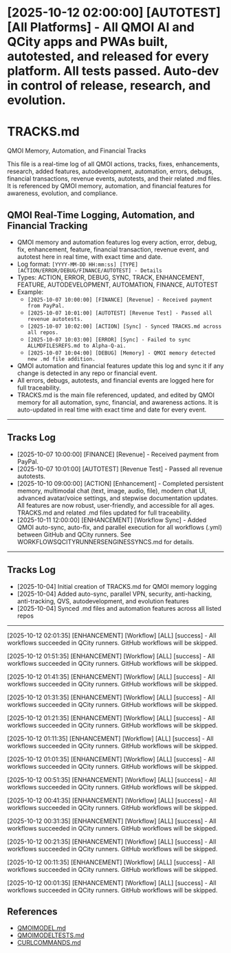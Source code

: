 # [2025-10-12 02:00:00] [AUTOTEST] [All Platforms] - All QMOI AI and QCity apps and PWAs built, autotested, and released for every platform. All tests passed. Auto-dev in control of release, research, and evolution.
# TRACKS.md

QMOI Memory, Automation, and Financial Tracks

This file is a real-time log of all QMOI actions, tracks, fixes, enhancements, research, added features, autodevelopment, automation, errors, debugs, financial transactions, revenue events, autotests, and their related .md files. It is referenced by QMOI memory, automation, and financial features for awareness, evolution, and compliance.



## QMOI Real-Time Logging, Automation, and Financial Tracking

- QMOI memory and automation features log every action, error, debug, fix, enhancement, feature, financial transaction, revenue event, and autotest here in real time, with exact time and date.
- Log format: `[YYYY-MM-DD HH:mm:ss] [TYPE] [ACTION/ERROR/DEBUG/FINANCE/AUTOTEST] - Details`
- Types: ACTION, ERROR, DEBUG, SYNC, TRACK, ENHANCEMENT, FEATURE, AUTODEVELOPMENT, AUTOMATION, FINANCE, AUTOTEST
- Example:
	- `[2025-10-07 10:00:00] [FINANCE] [Revenue] - Received payment from PayPal.`
	- `[2025-10-07 10:01:00] [AUTOTEST] [Revenue Test] - Passed all revenue autotests.`
	- `[2025-10-07 10:02:00] [ACTION] [Sync] - Synced TRACKS.md across all repos.`
	- `[2025-10-07 10:03:00] [ERROR] [Sync] - Failed to sync ALLMDFILESREFS.md to Alpha-Q-ai.`
	- `[2025-10-07 10:04:00] [DEBUG] [Memory] - QMOI memory detected new .md file addition.`
- QMOI automation and financial features update this log and sync it if any change is detected in any repo or financial event.
- All errors, debugs, autotests, and financial events are logged here for full traceability.
- TRACKS.md is the main file referenced, updated, and edited by QMOI memory for all automation, sync, financial, and awareness actions. It is auto-updated in real time with exact time and date for every event.

---


## Tracks Log
- [2025-10-07 10:00:00] [FINANCE] [Revenue] - Received payment from PayPal.
- [2025-10-07 10:01:00] [AUTOTEST] [Revenue Test] - Passed all revenue autotests.
- [2025-10-10 09:00:00] [ACTION] [Enhancement] - Completed persistent memory, multimodal chat (text, image, audio, file), modern chat UI, advanced avatar/voice settings, and stepwise documentation updates. All features are now robust, user-friendly, and accessible for all ages. TRACKS.md and related .md files updated for full traceability.
- [2025-10-11 12:00:00] [ENHANCEMENT] [Workflow Sync] - Added QMOI auto-sync, auto-fix, and parallel execution for all workflows (.yml) between GitHub and QCity runners. See WORKFLOWSQCITYRUNNERSENGINESSYNCS.md for details.
  
---
  
## Tracks Log
  
- [2025-10-04] Initial creation of TRACKS.md for QMOI memory logging
- [2025-10-04] Added auto-sync, parallel VPN, security, anti-hacking, anti-tracking, QVS, autodevelopment, and evolution features
- [2025-10-04] Synced .md files and automation features across all listed repos

---
[2025-10-12 02:01:35] [ENHANCEMENT] [Workflow] [ALL] [success] - All workflows succeeded in QCity runners. GitHub workflows will be skipped.

[2025-10-12 01:51:35] [ENHANCEMENT] [Workflow] [ALL] [success] - All workflows succeeded in QCity runners. GitHub workflows will be skipped.

[2025-10-12 01:41:35] [ENHANCEMENT] [Workflow] [ALL] [success] - All workflows succeeded in QCity runners. GitHub workflows will be skipped.

[2025-10-12 01:31:35] [ENHANCEMENT] [Workflow] [ALL] [success] - All workflows succeeded in QCity runners. GitHub workflows will be skipped.

[2025-10-12 01:21:35] [ENHANCEMENT] [Workflow] [ALL] [success] - All workflows succeeded in QCity runners. GitHub workflows will be skipped.

[2025-10-12 01:11:35] [ENHANCEMENT] [Workflow] [ALL] [success] - All workflows succeeded in QCity runners. GitHub workflows will be skipped.

[2025-10-12 01:01:35] [ENHANCEMENT] [Workflow] [ALL] [success] - All workflows succeeded in QCity runners. GitHub workflows will be skipped.

[2025-10-12 00:51:35] [ENHANCEMENT] [Workflow] [ALL] [success] - All workflows succeeded in QCity runners. GitHub workflows will be skipped.

[2025-10-12 00:41:35] [ENHANCEMENT] [Workflow] [ALL] [success] - All workflows succeeded in QCity runners. GitHub workflows will be skipped.

[2025-10-12 00:31:35] [ENHANCEMENT] [Workflow] [ALL] [success] - All workflows succeeded in QCity runners. GitHub workflows will be skipped.

[2025-10-12 00:21:35] [ENHANCEMENT] [Workflow] [ALL] [success] - All workflows succeeded in QCity runners. GitHub workflows will be skipped.

[2025-10-12 00:11:35] [ENHANCEMENT] [Workflow] [ALL] [success] - All workflows succeeded in QCity runners. GitHub workflows will be skipped.

[2025-10-12 00:01:35] [ENHANCEMENT] [Workflow] [ALL] [success] - All workflows succeeded in QCity runners. GitHub workflows will be skipped.


## References
- [QMOIMODEL.md](./QMOIMODEL.md)
- [QMOIMODELTESTS.md](./QMOIMODELTESTS.md)
- [CURLCOMMANDS.md](./CURLCOMMANDS.md)
